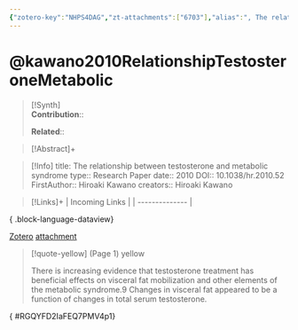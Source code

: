 ```yaml
---
{"zotero-key":"NHPS4DAG","zt-attachments":["6703"],"alias":", The relationship between testosterone and metabolic syndrome","keywords":["Cardiovascular diseases","Diabetes","Metabolic syndrome","Steroid hormones"],"FirstAuthor":"[[ Hiroaki Kawano]]","tags":["source/researchpaper"],"dg-publish":true,"permalink":"/sources/research-papers/kawano2010-relationship-testosterone-metabolic/","dgPassFrontmatter":true}
---
```


# @kawano2010RelationshipTestosteroneMetabolic

>[!Synth]  
>**Contribution**::  
>  
>**Related**:: 
>  

> [!Abstract]+
> 

> [!Info]
> title: The relationship between testosterone and metabolic syndrome
> type:: Research Paper 
> date:: 2010
> DOI:: 10.1038/hr.2010.52
> FirstAuthor:: Hiroaki Kawano
> creators:: Hiroaki Kawano

> [!Links]+
>  | Incoming Links |
> | -------------- |
> 
{ .block-language-dataview}


[Zotero](zotero://select/library/items/NHPS4DAG) [attachment](<file:///Users/nathanmaxwell/Zotero/storage/FEQ7PMV4/Kawano_2010_The%20relationship%20between%20testosterone%20and%20metabolic%20syndrome.pdf>)

> [!quote-yellow] (Page 1) yellow
> 
> There is increasing evidence that testosterone treatment has beneficial effects on visceral fat mobilization and other elements of the metabolic syndrome.9 Changes in visceral fat appeared to be a function of changes in total serum testosterone.
>
{ #RGQYFD2IaFEQ7PMV4p1}

